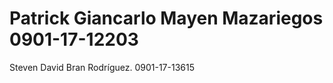 # Patrick Giancarlo Mayen Mazariegos   0901-17-12203
  Steven David Bran Rodríguez.         0901-17-13615

